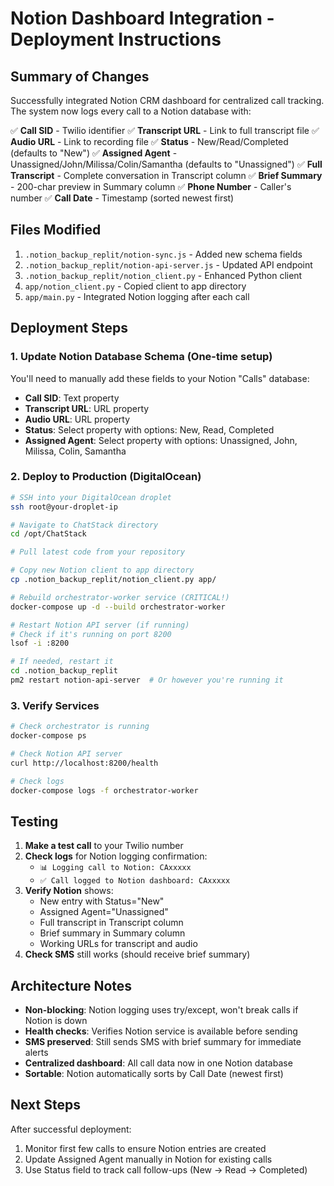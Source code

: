 # Notion Dashboard Integration - Deployment Instructions

## Summary of Changes

Successfully integrated Notion CRM dashboard for centralized call tracking. The system now logs every call to a Notion database with:

✅ **Call SID** - Twilio identifier
✅ **Transcript URL** - Link to full transcript file
✅ **Audio URL** - Link to recording file
✅ **Status** - New/Read/Completed (defaults to "New")
✅ **Assigned Agent** - Unassigned/John/Milissa/Colin/Samantha (defaults to "Unassigned")
✅ **Full Transcript** - Complete conversation in Transcript column
✅ **Brief Summary** - 200-char preview in Summary column
✅ **Phone Number** - Caller's number
✅ **Call Date** - Timestamp (sorted newest first)

## Files Modified

1. `.notion_backup_replit/notion-sync.js` - Added new schema fields
2. `.notion_backup_replit/notion-api-server.js` - Updated API endpoint
3. `.notion_backup_replit/notion_client.py` - Enhanced Python client
4. `app/notion_client.py` - Copied client to app directory
5. `app/main.py` - Integrated Notion logging after each call

## Deployment Steps

### 1. Update Notion Database Schema (One-time setup)

You'll need to manually add these fields to your Notion "Calls" database:

- **Call SID**: Text property
- **Transcript URL**: URL property
- **Audio URL**: URL property
- **Status**: Select property with options: New, Read, Completed
- **Assigned Agent**: Select property with options: Unassigned, John, Milissa, Colin, Samantha

### 2. Deploy to Production (DigitalOcean)

```bash
# SSH into your DigitalOcean droplet
ssh root@your-droplet-ip

# Navigate to ChatStack directory
cd /opt/ChatStack

# Pull latest code from your repository

# Copy new Notion client to app directory
cp .notion_backup_replit/notion_client.py app/

# Rebuild orchestrator-worker service (CRITICAL!)
docker-compose up -d --build orchestrator-worker

# Restart Notion API server (if running)
# Check if it's running on port 8200
lsof -i :8200

# If needed, restart it
cd .notion_backup_replit
pm2 restart notion-api-server  # Or however you're running it
```

### 3. Verify Services

```bash
# Check orchestrator is running
docker-compose ps

# Check Notion API server
curl http://localhost:8200/health

# Check logs
docker-compose logs -f orchestrator-worker
```

## Testing

1. **Make a test call** to your Twilio number
2. **Check logs** for Notion logging confirmation:
   - `📊 Logging call to Notion: CAxxxxx`
   - `✅ Call logged to Notion dashboard: CAxxxxx`
3. **Verify Notion** shows:
   - New entry with Status="New"
   - Assigned Agent="Unassigned"
   - Full transcript in Transcript column
   - Brief summary in Summary column
   - Working URLs for transcript and audio
4. **Check SMS** still works (should receive brief summary)

## Architecture Notes

- **Non-blocking**: Notion logging uses try/except, won't break calls if Notion is down
- **Health checks**: Verifies Notion service is available before sending
- **SMS preserved**: Still sends SMS with brief summary for immediate alerts
- **Centralized dashboard**: All call data now in one Notion database
- **Sortable**: Notion automatically sorts by Call Date (newest first)

## Next Steps

After successful deployment:
1. Monitor first few calls to ensure Notion entries are created
2. Update Assigned Agent manually in Notion for existing calls
3. Use Status field to track call follow-ups (New → Read → Completed)
